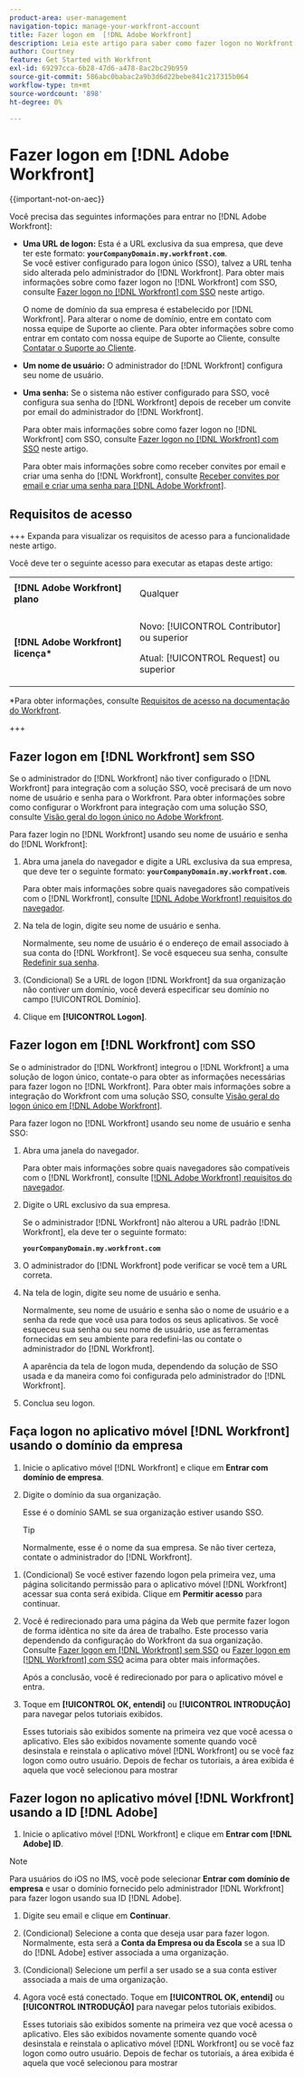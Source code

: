 ```yaml
---
product-area: user-management
navigation-topic: manage-your-workfront-account
title: Fazer logon em  [!DNL Adobe Workfront]
description: Leia este artigo para saber como fazer logon no Workfront.
author: Courtney
feature: Get Started with Workfront
exl-id: 69297cca-6b28-47d6-a478-8ac2bc29b959
source-git-commit: 586abc0babac2a9b3d6d22bebe841c217315b064
workflow-type: tm+mt
source-wordcount: '898'
ht-degree: 0%

---
```


# Fazer logon em [!DNL Adobe Workfront]

<!--Audited: 2024-->

{{important-not-on-aec}}

Você precisa das seguintes informações para entrar no [!DNL Adobe Workfront]:

* **Uma URL de logon:** Esta é a URL exclusiva da sua empresa, que deve ter este formato: **`yourCompanyDomain.my.workfront.com`**.\
   Se você estiver configurado para logon único (SSO), talvez a URL tenha sido alterada pelo administrador do [!DNL Workfront]. Para obter mais informações sobre como fazer logon no [!DNL Workfront] com SSO, consulte [Fazer logon no [!DNL Workfront] com SSO](#log-in-to-workfront-with-sso) neste artigo.

  O nome de domínio da sua empresa é estabelecido por [!DNL Workfront]. Para alterar o nome de domínio, entre em contato com nossa equipe de Suporte ao cliente. Para obter informações sobre como entrar em contato com nossa equipe de Suporte ao Cliente, consulte [Contatar o Suporte ao Cliente](../../../workfront-basics/tips-tricks-and-troubleshooting/contact-customer-support.md).

* **Um nome de usuário:** O administrador do [!DNL Workfront] configura seu nome de usuário.
* **Uma senha:** Se o sistema não estiver configurado para SSO, você configura sua senha do [!DNL Workfront] depois de receber um convite por email do administrador do [!DNL Workfront].

  Para obter mais informações sobre como fazer logon no [!DNL Workfront] com SSO, consulte [Fazer logon no [!DNL Workfront] com SSO](#log-in-to-workfront-with-sso) neste artigo.

  Para obter mais informações sobre como receber convites por email e criar uma senha do [!DNL Workfront], consulte [Receber convites por email e criar uma senha para [!DNL Adobe Workfront]](../../../workfront-basics/manage-your-account-and-profile/managing-your-workfront-account/receive-email-invitations.md).

## Requisitos de acesso

+++ Expanda para visualizar os requisitos de acesso para a funcionalidade neste artigo.

Você deve ter o seguinte acesso para executar as etapas deste artigo:

<table style="table-layout:auto"> 
 <col> 
 </col> 
 <col> 
 </col> 
 <tbody> 
  <tr> 
   <td role="rowheader"><strong>[!DNL Adobe Workfront] plano</strong></td> 
   <td> <p>Qualquer</p> </td> 
  </tr> 
  <tr> 
   <td role="rowheader"><strong>[!DNL Adobe Workfront] licença*</strong></td> 
   <td> 
   <p>Novo: [!UICONTROL Contributor] ou superior</p>
   <p>Atual: [!UICONTROL Request] ou superior</p> </td> 
  </tr> 
 </tbody> 
</table>

*Para obter informações, consulte [Requisitos de acesso na documentação do Workfront](/help/quicksilver/administration-and-setup/add-users/access-levels-and-object-permissions/access-level-requirements-in-documentation.md).

+++

## Fazer logon em [!DNL Workfront] sem SSO

Se o administrador do [!DNL Workfront] não tiver configurado o [!DNL Workfront] para integração com a solução SSO, você precisará de um novo nome de usuário e senha para o Workfront. Para obter informações sobre como configurar o Workfront para integração com uma solução SSO, consulte [Visão geral do logon único no Adobe Workfront](../../../administration-and-setup/add-users/single-sign-on/sso-in-workfront.md).

Para fazer login no [!DNL Workfront] usando seu nome de usuário e senha do [!DNL Workfront]:

1. Abra uma janela do navegador e digite a URL exclusiva da sua empresa, que deve ter o seguinte formato: **`yourCompanyDomain.my.workfront.com`**.

   Para obter mais informações sobre quais navegadores são compatíveis com o [!DNL Workfront], consulte [[!DNL Adobe Workfront] requisitos do navegador](../../../workfront-basics/workfront-browser-requirements.md).

1. Na tela de login, digite seu nome de usuário e senha.

   Normalmente, seu nome de usuário é o endereço de email associado à sua conta do [!DNL Workfront]. Se você esqueceu sua senha, consulte [Redefinir sua senha](../../../workfront-basics/manage-your-account-and-profile/managing-your-workfront-account/reset-your-password.md).

1. (Condicional) Se a URL de logon [!DNL Workfront] da sua organização não contiver um domínio, você deverá especificar seu domínio no campo [!UICONTROL Domínio].
1. Clique em **[!UICONTROL Logon]**.

## Fazer logon em [!DNL Workfront] com SSO

Se o administrador do [!DNL Workfront] integrou o [!DNL Workfront] a uma solução de logon único, contate-o para obter as informações necessárias para fazer logon no [!DNL Workfront]. Para obter mais informações sobre a integração do Workfront com uma solução SSO, consulte [Visão geral do logon único em [!DNL Adobe Workfront]](../../../administration-and-setup/add-users/single-sign-on/sso-in-workfront.md).

Para fazer logon no [!DNL Workfront] usando seu nome de usuário e senha SSO:

1. Abra uma janela do navegador.

   Para obter mais informações sobre quais navegadores são compatíveis com o [!DNL Workfront], consulte [[!DNL Adobe Workfront] requisitos do navegador](../../../workfront-basics/workfront-browser-requirements.md).

1. Digite o URL exclusivo da sua empresa.

   Se o administrador [!DNL Workfront] não alterou a URL padrão [!DNL Workfront], ela deve ter o seguinte formato:

   **`yourCompanyDomain.my.workfront.com`**

1. O administrador do [!DNL Workfront] pode verificar se você tem a URL correta.
1. Na tela de login, digite seu nome de usuário e senha.

   Normalmente, seu nome de usuário e senha são o nome de usuário e a senha da rede que você usa para todos os seus aplicativos. Se você esqueceu sua senha ou seu nome de usuário, use as ferramentas fornecidas em seu ambiente para redefini-las ou contate o administrador do [!DNL Workfront].

   A aparência da tela de logon muda, dependendo da solução de SSO usada e da maneira como foi configurada pelo administrador do [!DNL Workfront].

1. Conclua seu logon.

## Faça logon no aplicativo móvel [!DNL Workfront] usando o domínio da empresa

1. Inicie o aplicativo móvel [!DNL Workfront] e clique em **Entrar com domínio de empresa**.

1. Digite o domínio da sua organização.

   Esse é o domínio SAML se sua organização estiver usando SSO.

   >[!TIP]
   >
   >Normalmente, esse é o nome da sua empresa. Se não tiver certeza, contate o administrador do [!DNL Workfront].

<!--1. Specify the [!DNL Workfront] URL for your company or the link to your SAML authentication portal.

   The [!DNL Workfront] URL should display in the following format:
   **`yourDomain.my.workfront.com`**

   For example:

   **`swains.my.workfront.com`**

1. If you are logging in with you SAML credentials, follow the login steps from your SAML authentication portal.

   Your [!DNL Workfront] administrator must enable SAML 2.0 authentication with the [!DNL Workfront] web application in order to log in with your SAML credentials. For information about how to enable SAML 2.0, see the section [Configure [!DNL Adobe Workfront] with SAML 2.0](../../../administration-and-setup/add-users/single-sign-on/configure-workfront-saml-2.md#saml-with-workfront-web-app) in the article [Configure [!DNL Adobe Workfront] with SAML 2.0](../../../administration-and-setup/add-users/single-sign-on/configure-workfront-saml-2.md). If you cannot log in as described in this section, contact your Workfront administrator.

1. Tap **[!UICONTROL Continue in browser]**.
1. Specify the **[!UICONTROL Username]** of your [!DNL Workfront] account or SAML user.
1. Specify the **[!UICONTROL Password]** for your [!DNL Workfront] account or SAML user.-->

1. (Condicional) Se você estiver fazendo logon pela primeira vez, uma página solicitando permissão para o aplicativo móvel [!DNL Workfront] acessar sua conta será exibida. Clique em **Permitir acesso** para continuar.

1. Você é redirecionado para uma página da Web que permite fazer logon de forma idêntica no site da área de trabalho. Este processo varia dependendo da configuração do Workfront da sua organização. Consulte [Fazer logon em [!DNL Workfront] sem SSO](#log-in-to-workfront-without-sso) ou [Fazer logon em [!DNL Workfront] com SSO](#log-in-to-workfront-with-sso) acima para obter mais informações.

   Após a conclusão, você é redirecionado por para o aplicativo móvel e entra.

1. Toque em **[!UICONTROL OK, entendi]** ou **[!UICONTROL INTRODUÇÃO]** para navegar pelos tutoriais exibidos.

   Esses tutoriais são exibidos somente na primeira vez que você acessa o aplicativo. Eles são exibidos novamente somente quando você desinstala e reinstala o aplicativo móvel [!DNL Workfront] ou se você faz logon como outro usuário. Depois de fechar os tutoriais, a área exibida é aquela que você selecionou para mostrar

## Fazer logon no aplicativo móvel [!DNL Workfront] usando a ID [!DNL Adobe]

1. Inicie o aplicativo móvel [!DNL Workfront] e clique em **Entrar com [!DNL Adobe] ID**.

>[!NOTE]
>
>Para usuários do iOS no IMS, você pode selecionar **Entrar com domínio de empresa** e usar o domínio fornecido pelo administrador [!DNL Workfront] para fazer logon usando sua ID [!DNL Adobe].

1. Digite seu email e clique em **Continuar**.

1. (Condicional) Selecione a conta que deseja usar para fazer logon. Normalmente, esta será a **Conta da Empresa ou da Escola** se a sua ID do [!DNL Adobe] estiver associada a uma organização.

1. (Condicional) Selecione um perfil a ser usado se a sua conta estiver associada a mais de uma organização.

1. Agora você está conectado. Toque em **[!UICONTROL OK, entendi]** ou **[!UICONTROL INTRODUÇÃO]** para navegar pelos tutoriais exibidos.

   Esses tutoriais são exibidos somente na primeira vez que você acessa o aplicativo. Eles são exibidos novamente somente quando você desinstala e reinstala o aplicativo móvel [!DNL Workfront] ou se você faz logon como outro usuário. Depois de fechar os tutoriais, a área exibida é aquela que você selecionou para mostrar